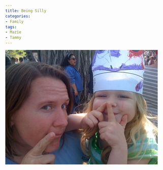 ```yaml
---
title: Being Silly
categories:
- Family
tags:
- Mazie
- Tammy
---
```


![](/assets/posts/2009/e0e52c904e6f6dde1758884912819412.png)
